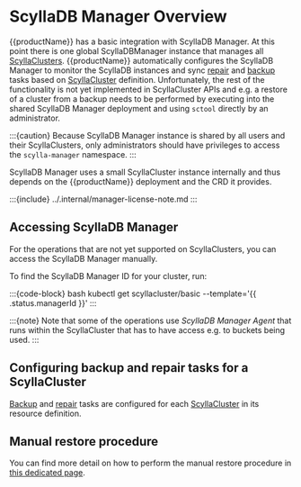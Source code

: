 # ScyllaDB Manager Overview

{{productName}} has a basic integration with ScyllaDB Manager. At this point there is one global ScyllaDBManager instance that manages all [ScyllaClusters](../resources/scyllaclusters/basics.md). {{productName}} automatically configures the ScyllaDB Manager to monitor the ScyllaDB instances and sync [repair](#api-scylla.scylladb.com-scyllaclusters-v1-.spec.repairs[]) and [backup](#api-scylla.scylladb.com-scyllaclusters-v1-.spec.backups[]) tasks based on [ScyllaCluster](../api-reference/groups/scylla.scylladb.com/scyllaclusters.rst) definition. Unfortunately, the rest of the functionality is not yet implemented in ScyllaCluster APIs and e.g. a restore of a cluster from a backup needs to be performed by executing into the shared ScyllaDB Manager deployment and using `sctool` directly by an administrator.

:::{caution}
Because ScyllaDB Manager instance is shared by all users and their ScyllaClusters, only administrators should have privileges to access the `scylla-manager` namespace.
:::

ScyllaDB Manager uses a small ScyllaCluster instance internally and thus depends on the {{productName}} deployment and the CRD it provides.

:::{include} ../.internal/manager-license-note.md
:::

## Accessing ScyllaDB Manager

For the operations that are not yet supported on ScyllaClusters, you can access the ScyllaDB Manager manually.

To find the ScyllaDB Manager ID for your cluster, run:

:::{code-block} bash
kubectl get scyllacluster/basic --template='{{ .status.managerId }}'
:::

:::{note}
Note that some of the operations use *ScyllaDB Manager Agent* that runs within the ScyllaCluster that has to have access e.g. to buckets being used.
:::

## Configuring backup and repair tasks for a ScyllaCluster

[Backup](#api-scylla.scylladb.com-scyllaclusters-v1-.spec.backups[]) and [repair](#api-scylla.scylladb.com-scyllaclusters-v1-.spec.repairs[]) tasks are configured for each [ScyllaCluster](../api-reference/groups/scylla.scylladb.com/scyllaclusters.rst) in its resource definition.

## Manual restore procedure

You can find more detail on how to perform the manual restore procedure in [this dedicated page](../resources/scyllaclusters/nodeoperations/restore.md). 
